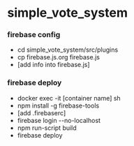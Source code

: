 # simple_vote_system
### firebase config
- cd simple_vote_system/src/plugins
- cp firebase.js.org firebase.js
- [add info into firebase.js]

### firebase deploy
- docker exec -it [container name] sh
- npm install -g firebase-tools
- [add .firebaserc]
- firebase login --no-localhost
- npm run-script build
- firebase deploy
